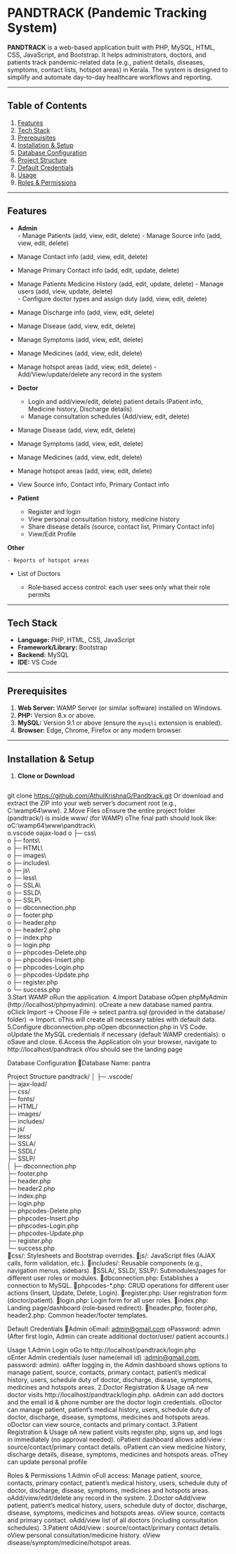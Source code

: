 # PANDTRACK (Pandemic Tracking System)

**PANDTRACK** is a web-based application built with PHP, MySQL, HTML, CSS, JavaScript, and Bootstrap. It helps administrators, doctors, and patients track pandemic-related data (e.g., patient details, diseases, symptoms, contact lists, hotspot areas) in Kerala. The system is designed to simplify and automate day-to-day healthcare workflows and reporting.

---

## Table of Contents

1. [Features](#features)  
2. [Tech Stack](#tech-stack)  
3. [Prerequisites](#prerequisites)  
4. [Installation & Setup](#installation--setup)  
5. [Database Configuration](#database-configuration)  
6. [Project Structure](#project-structure)  
7. [Default Credentials](#default-credentials)  
8. [Usage](#usage)  
9. [Roles & Permissions](#roles--permissions)  

---

## Features

- **Admin**  
 	   - Manage Patients (add, view, edit, delete) 
  	  - Manage Source info (add, view, edit, delete)
- Manage Contact info (add, view, edit, delete) 
- Manage Primary Contact info (add, edit, update, delete)
- Manage Patients Medicine History (add, edit, update, delete)
  	  - Manage users (add, view, update, delete)  
  	   - Configure doctor types and assign duty (add, view, edit, delete)  
- Manage Discharge info (add, view, edit, delete)
- Manage Disease (add, view, edit, delete)
- Manage Symptoms (add, view, edit, delete)
- Manage Medicines (add, view, edit, delete)
- Manage hotspot areas (add, view, edit, delete)
  	  - Add/View/update/delete any record in the system  

- **Doctor**  
  
  	- Login and add/view/edit, delete) patient details (Patient info, Medicine history, Discharge details)  
  	- Manage consultation schedules (Add/view, edit, delete) 
- Manage Disease (add, view, edit, delete)
- Manage Symptoms (add, view, edit, delete)
- Manage Medicines (add, view, edit, delete)
- Manage hotspot areas (add, view, edit, delete)
- View Source info, Contact info, Primary Contact info

- **Patient**  

    - Register and login  
    - View personal consultation history, medicine history 
    - Share disease details (source, contact list, Primary Contact info)  
    - View/Edit Profile

 **Other**  

    - Reports of hotspot areas 
- List of Doctors

  - Role‐based access control: each user sees only what their role permits  
---

## Tech Stack

- **Language:** PHP, HTML, CSS, JavaScript  
- **Framework/Library:** Bootstrap  
- **Backend:** MySQL
- **IDE:** VS Code

---

## Prerequisites
1. **Web Server:** WAMP Server (or similar software) installed on Windows.  
2. **PHP:** Version 8.x or above.  
3. **MySQL:** Version 9.1 or above (ensure the `mysqli` extension is enabled).  
4. **Browser:** Edge, Chrome, Firefox  or any modern browser.  

---

## Installation & Setup

1. **Clone or Download**  
   ```bash
git clone https://github.com/AthulKrishnaG/Pandtrack.git
Or download and extract the ZIP into your web server’s document root (e.g., C:\wamp64\www\).
2.Move Files
oEnsure the entire project folder (pandtrack/) is inside www/ (for WAMP) 
oThe final path should look like:
oC:\wamp64\www\pandtrack\  
o.vscode
oajax-load
o  ├─ css\  
o  ├─ fonts\  
o  ├─ HTML\  
o  ├─ images\  
o  ├─ includes\  
o  ├─ js\  
o  ├─ less\  
o  ├─ SSLA\  
o  ├─ SSLD\  
o  ├─ SSLP\  
o  ├─ dbconnection.php  
o  ├─ footer.php  
o  ├─ header.php  
o  ├─ header2.php  
o  ├─ index.php  
o  ├─ login.php  
o  ├─ phpcodes-Delete.php  
o  ├─ phpcodes-Insert.php  
o  ├─ phpcodes-Login.php  
o  ├─ phpcodes-Update.php  
o  ├─ register.php  
o  └─ success.php  
3.Start WAMP
oRun the application.
4.Import Database
oOpen phpMyAdmin (http://localhost/phpmyadmin).
oCreate a new database named pantra.
oClick Import → Choose File → select pantra.sql (provided in the database/ folder) → Import.
oThis will create all necessary tables with default data.
5.Configure dbconnection.php
oOpen dbconnection.php in VS Code.
oUpdate the MySQL credentials if necessary (default WAMP credentials):
o<?php
o// dbconnection.php
o$db_servername   = "localhost";
o$db_username = "root";
o$db_password = "";         // default is empty for WAMP
o$db_dbname = "pantra";
o$dbconnection = mysqli_connect($db_servername, $db_username, $db_password, $db_dbname);
oif (mysqli_connect_error()) {
o  echo "Failed to connect to MySQL:  " . mysqli_connect_error();
o}
o?>
oSave and close.
6.Access the Application
oIn your browser, navigate to http://localhost/pandtrack 
oYou should see the landing page 

Database Configuration
Database Name: pantra

Project Structure
pandtrack/
│
├─ .vscode/  
├─ ajax-load/  
├─ css/  
├─ fonts/  
├─ HTML/  
├─ images/  
├─ includes/  
├─ js/  
├─ less/  
├─ SSLA/  
├─ SSDL/  
├─ SSLP/  
│
├─ dbconnection.php  
├─ footer.php  
├─ header.php  
├─ header2.php  
├─ index.php  
├─ login.php  
├─ phpcodes-Delete.php  
├─ phpcodes-Insert.php  
├─ phpcodes-Login.php  
├─ phpcodes-Update.php  
├─ register.php  
└─ success.php  
css/: Stylesheets and Bootstrap overrides.
js/: JavaScript files (AJAX calls, form validation, etc.).
includes/: Reusable components (e.g., navigation menus, sidebars).
SSLA/, SSLD/, SSLP/: Submodules/pages for different user roles or modules.
dbconnection.php: Establishes a connection to MySQL.
phpcodes-*.php: CRUD operations for different user actions (Insert, Update, Delete, Login).
register.php: User registration form (doctor/patient).
login.php: Login form for all user roles.
index.php: Landing page/dashboard (role‐based redirect).
header.php, footer.php, header2.php: Common header/footer templates.

Default Credentials
Admin
oEmail: admin@gmail.com
oPassword: admin
(After first login, Admin can create additional doctor/user/ patient accounts.)

Usage
1.Admin Login
oGo to http://localhost/pandtrack/login.php  
oEnter Admin credentials (user name(email id) :admin@gmail.com, password: admin).
oAfter logging in, the Admin dashboard shows options to manage patient, source, contacts, primary contact, patient’s medical history, users, schedule duty of doctor, discharge, disease, symptoms, medicines and hotspots areas. 
2.Doctor Registration &  Usage
oA new doctor visits http://localhost/pandtrack/login.php. 
oAdmin can add doctors and the email id  &  phone number are the doctor login credentials.
oDoctor can manage patient, patient’s medical history, users, schedule duty of doctor, discharge, disease, symptoms, medicines and hotspots areas. 
oDoctor can view source, contacts and primary contact.
3.Patient Registration & Usage
oA new patient visits register.php, signs up, and logs in immediately (no approval needed).
oPatient dashboard allows add/view : source/contact/primary contact details. 
oPatient can view medicine history, discharge details, disease, symptoms, medicines and hotspots areas.
oThey can update personal profile

Roles & Permissions
1.Admin
oFull access: Manage patient, source, contacts, primary contact, patient’s medical history, users, schedule duty of doctor, discharge, disease, symptoms, medicines and hotspots areas. 
oAdd/view/edit/delete any record in the system.
2.Doctor
oAdd/view patient, patient’s medical history, users, schedule duty of doctor, discharge, disease, symptoms, medicines and hotspots areas.
oView source, contacts and primary contact.
oAdd/view list of all doctors (including consultation schedules).
3.Patient
oAdd/view : source/contact/primary contact details.
oView personal consultation/medicine history.
oView disease/symptom/medicine/hotspot areas.
